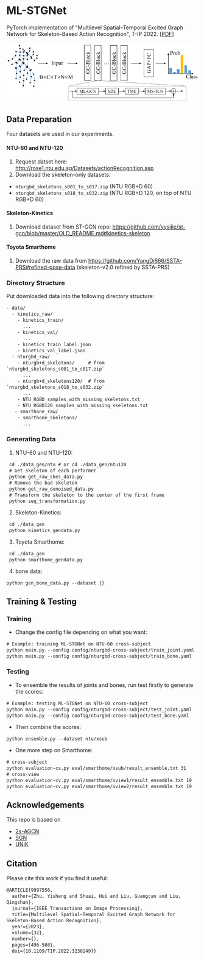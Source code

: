 # ML-STGNet
PyTorch implementation of "Multilevel Spatial–Temporal Excited Graph Network for Skeleton-Based Action Recognition", T-IP 2022.
[[PDF](https://ieeexplore.ieee.org/document/9997556/)]

<img src="pipeline.png" >

## Data Preparation
Four datasets are used in our experiments.

#### NTU-60 and NTU-120 
1. Request datset here: http://rose1.ntu.edu.sg/Datasets/actionRecognition.asp
2. Download the skeleton-only datasets:
  - `nturgbd_skeletons_s001_to_s017.zip`  (NTU RGB+D 60)
  - `nturgbd_skeletons_s018_to_s032.zip`  (NTU RGB+D 120, on top of NTU RGB+D 60)

#### Skeleton-Kinetics
1. Download dataset from ST-GCN repo: https://github.com/yysijie/st-gcn/blob/master/OLD_README.md#kinetics-skeleton

#### Toyota Smarthome
1. Download the raw data from https://github.com/YangDi666/SSTA-PRS#refined-pose-data (skeleton-v2.0 refined by SSTA-PRS)

### Directory Structure
Put downloaded data into the following directory structure:
```
- data/
  - kinetics_raw/
    - kinetics_train/
      ...
    - kinetics_val/
      ...
    - kinetics_train_label.json
    - kinetics_val_label.json
  - nturgbd_raw/
    - nturgb+d_skeletons/     # from `nturgbd_skeletons_s001_to_s017.zip`
      ...
    - nturgb+d_skeletons120/  # from `nturgbd_skeletons_s018_to_s032.zip`
      ...
    - NTU_RGBD_samples_with_missing_skeletons.txt
    - NTU_RGBD120_samples_with_missing_skeletons.txt
   - smarthone_raw/
    - smarthone_skeletons/
      ...    
```

### Generating Data
1. NTU-60 and NTU-120:
```
 cd ./data_gen/ntu # or cd ./data_gen/ntu120
 # Get skeleton of each performer
 python get_raw_skes_data.py
 # Remove the bad skeleton 
 python get_raw_denoised_data.py
 # Transform the skeleton to the center of the first frame
 python seq_transformation.py
```
2. Skeleton-Kinetics:
```
 cd ./data_gen
 python kinetics_gendata.py
```
3. Toyota Smarthome:
```
 cd ./data_gen
 python smarthome_gendata.py
```
4. bone data:
```
python gen_bone_data.py --dataset {}
```

## Training & Testing
### Training
- Change the config file depending on what you want:
```
# Example: training ML-STGNet on NTU-60 cross-subject
python main.py --config config/nturgbd-cross-subject/train_joint.yaml 
python main.py --config config/nturgbd-cross-subject/train_bone.yaml
```
### Testing
- To ensemble the results of joints and bones, run test firstly to generate the scores:
```
# Example: testing ML-STGNet on NTU-60 cross-subject
python main.py --config config/nturgbd-cross-subject/test_joint.yaml 
python main.py --config config/nturgbd-cross-subject/test_bone.yaml
```

- Then combine the scores:
```
python ensemble.py --dataset ntu/xsub
```

- One more step on Smarthome:
```
# cross-subject
python evaluation-cs.py eval/smarthome/xsub/result_ensemble.txt 31
# cross-view
python evaluation-cv.py eval/smarthome/xview1/result_ensemble.txt 19
python evaluation-cv.py eval/smarthome/xview2/result_ensemble.txt 19
```

## Acknowledgements

This repo is based on
  - [2s-AGCN](https://github.com/lshiwjx/2s-AGCN)
  - [SGN](https://github.com/microsoft/SGN)
  - [UNIK](https://github.com/YangDi666/UNIK)
 
## Citation

Please cite this work if you find it useful:
```
@ARTICLE{9997556,
  author={Zhu, Yisheng and Shuai, Hui and Liu, Guangcan and Liu, Qingshan},
  journal={IEEE Transactions on Image Processing}, 
  title={Multilevel Spatial–Temporal Excited Graph Network for Skeleton-Based Action Recognition}, 
  year={2023},
  volume={32},
  number={},
  pages={496-508},
  doi={10.1109/TIP.2022.3230249}}
 ```
